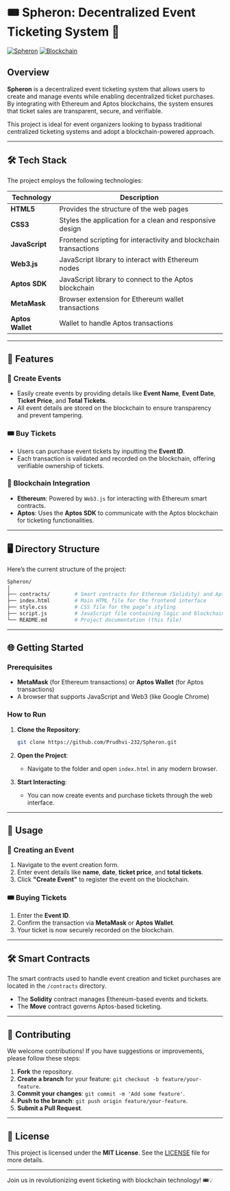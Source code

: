 # 🎟️ **Spheron: Decentralized Event Ticketing System** 🚀

[![Spheron](https://img.shields.io/badge/Spheron-Hackathon_Project-blue.svg)](https://github.com/Prudhvi-232/Spheron)
[![Blockchain](https://img.shields.io/badge/Blockchain-Ethereum%20%26%20Aptos-9cf.svg)](#tech-stack)

## Overview

**Spheron** is a decentralized event ticketing system that allows users to create and manage events while enabling decentralized ticket purchases. By integrating with Ethereum and Aptos blockchains, the system ensures that ticket sales are transparent, secure, and verifiable.

This project is ideal for event organizers looking to bypass traditional centralized ticketing systems and adopt a blockchain-powered approach.

---

## 🛠 **Tech Stack**

The project employs the following technologies:

| Technology        | Description                        |
| ----------------- | ---------------------------------- |
| **HTML5**         | Provides the structure of the web pages |
| **CSS3**          | Styles the application for a clean and responsive design |
| **JavaScript**    | Frontend scripting for interactivity and blockchain transactions |
| **Web3.js**       | JavaScript library to interact with Ethereum nodes |
| **Aptos SDK**     | JavaScript library to connect to the Aptos blockchain |
| **MetaMask**      | Browser extension for Ethereum wallet transactions |
| **Aptos Wallet**  | Wallet to handle Aptos transactions |

---

## 🚀 **Features**

### 🎉 **Create Events**
- Easily create events by providing details like **Event Name**, **Event Date**, **Ticket Price**, and **Total Tickets**.
- All event details are stored on the blockchain to ensure transparency and prevent tampering.

### 🎟️ **Buy Tickets**
- Users can purchase event tickets by inputting the **Event ID**.
- Each transaction is validated and recorded on the blockchain, offering verifiable ownership of tickets.

### 🔗 **Blockchain Integration**
- **Ethereum**: Powered by `Web3.js` for interacting with Ethereum smart contracts.
- **Aptos**: Uses the **Aptos SDK** to communicate with the Aptos blockchain for ticketing functionalities.

---

## 🖥️ **Directory Structure**

Here’s the current structure of the project:

```bash
Spheron/
│
├── contracts/        # Smart contracts for Ethereum (Solidity) and Aptos (Move)
├── index.html        # Main HTML file for the frontend interface
├── style.css         # CSS file for the page’s styling
├── script.js         # JavaScript file containing logic and blockchain interactions
└── README.md         # Project documentation (this file)
```

---

## 🌐 **Getting Started**

### Prerequisites

- **MetaMask** (for Ethereum transactions) or **Aptos Wallet** (for Aptos transactions)
- A browser that supports JavaScript and Web3 (like Google Chrome)

### How to Run

1. **Clone the Repository**:
   ```bash
   git clone https://github.com/Prudhvi-232/Spheron.git
   ```

2. **Open the Project**:
   - Navigate to the folder and open `index.html` in any modern browser.

3. **Start Interacting**:
   - You can now create events and purchase tickets through the web interface.

---

## 📄 **Usage**

### 🎯 **Creating an Event**
1. Navigate to the event creation form.
2. Enter event details like **name**, **date**, **ticket price**, and **total tickets**.
3. Click **"Create Event"** to register the event on the blockchain.

### 🎟️ **Buying Tickets**
1. Enter the **Event ID**.
2. Confirm the transaction via **MetaMask** or **Aptos Wallet**.
3. Your ticket is now securely recorded on the blockchain.

---

## 🛠️ **Smart Contracts**

The smart contracts used to handle event creation and ticket purchases are located in the `/contracts` directory. 
- The **Solidity** contract manages Ethereum-based events and tickets.
- The **Move** contract governs Aptos-based ticketing.

---

## 🤝 **Contributing**

We welcome contributions! If you have suggestions or improvements, please follow these steps:

1. **Fork** the repository.
2. **Create a branch** for your feature: `git checkout -b feature/your-feature`.
3. **Commit your changes**: `git commit -m 'Add some feature'`.
4. **Push to the branch**: `git push origin feature/your-feature`.
5. **Submit a Pull Request**.

---

## 📄 **License**

This project is licensed under the **MIT License**. See the [LICENSE](LICENSE) file for more details.

---

Join us in revolutionizing event ticketing with blockchain technology! 🎟️💡
